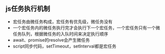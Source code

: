 ## js任务执行机制

* 宏任务由微任务构成，宏任务有优先级，微任务没有
* 一个宏任务内的微任务执行完才会执行下一个宏任务，一个宏任务只有一个微任务队列，根据微任务的入队时间来决定执行顺序
* await、promise的resolve会产生微任务
* script同步代码，setTimeout，setInterval都是宏任务
